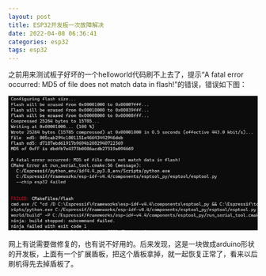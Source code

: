 ```yaml
---
layout: post
title: ESP32开发板一次故障解决
date: 2022-04-08 06:36:41
categories: esp32
tags: esp32
---
```


之前用来测试板子好坏的一个helloworld代码刷不上去了，提示“A fatal error occurred: MD5 of file does not match data in flash!”的错误，错误如下图：

![](/images/2022/04/image.png)

网上有说需要做修复的，也有说不好用的。后来发现，这是一块做成arduino形状的开发板，上面有一个扩展盾板，把这个盾板拿掉，就一起恢复正常了，看来以后刷机得先去掉盾板了。
